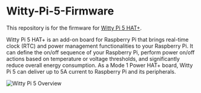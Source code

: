 # Witty-Pi-5-Firmware
This repository is for the firmware for [Witty Pi 5 HAT+](https://www.uugear.com/product/witty-pi-5/).

Witty Pi 5 HAT+ is an add-on board for Raspberry Pi that brings real-time clock (RTC) and power management functionalities to your Raspberry Pi. It can define the on/off sequence of your Raspberry Pi, perform power on/off actions based on temperature or voltage thresholds, and significantly reduce overall energy consumption. As a Mode 1 Power HAT+ board, Witty Pi 5 can deliver up to 5A current to Raspberry Pi and its peripherals.

![Witty Pi 5 Overview](https://www.uugear.com/wordpress/wp-content/uploads/2025/06/chart1.png)
